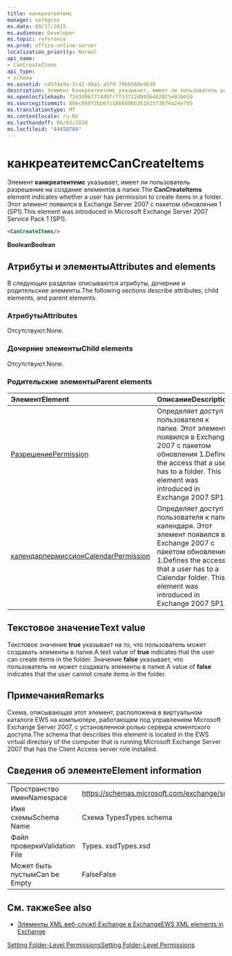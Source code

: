 ```yaml
---
title: канкреатеитемс
manager: sethgros
ms.date: 09/17/2015
ms.audience: Developer
ms.topic: reference
ms.prod: office-online-server
localization_priority: Normal
api_name:
- CanCreateItems
api_type:
- schema
ms.assetid: c4574e9a-3c42-40a1-a5f9-79b6560e9b30
description: Элемент Канкреатеитемс указывает, имеет ли пользователь разрешение на создание элементов в папке. Этот элемент появился в Exchange Server 2007 с пакетом обновления 1 (SP1).
ms.openlocfilehash: 73d3d967774d9fcff53722d0936462025e02b659
ms.sourcegitcommit: 88ec988f2bb67c1866d06b361615f3674a24e795
ms.translationtype: MT
ms.contentlocale: ru-RU
ms.lasthandoff: 06/03/2020
ms.locfileid: "44458784"
---
```

# <a name="cancreateitems"></a><span data-ttu-id="a88fe-104">канкреатеитемс</span><span class="sxs-lookup"><span data-stu-id="a88fe-104">CanCreateItems</span></span>

<span data-ttu-id="a88fe-105">Элемент **канкреатеитемс** указывает, имеет ли пользователь разрешение на создание элементов в папке.</span><span class="sxs-lookup"><span data-stu-id="a88fe-105">The **CanCreateItems** element indicates whether a user has permission to create items in a folder.</span></span> <span data-ttu-id="a88fe-106">Этот элемент появился в Exchange Server 2007 с пакетом обновления 1 (SP1).</span><span class="sxs-lookup"><span data-stu-id="a88fe-106">This element was introduced in Microsoft Exchange Server 2007 Service Pack 1 (SP1).</span></span> 
  
```xml
<CanCreateItems/>
```

 <span data-ttu-id="a88fe-107">**Boolean**</span><span class="sxs-lookup"><span data-stu-id="a88fe-107">**Boolean**</span></span>
## <a name="attributes-and-elements"></a><span data-ttu-id="a88fe-108">Атрибуты и элементы</span><span class="sxs-lookup"><span data-stu-id="a88fe-108">Attributes and elements</span></span>

<span data-ttu-id="a88fe-109">В следующих разделах описываются атрибуты, дочерние и родительские элементы.</span><span class="sxs-lookup"><span data-stu-id="a88fe-109">The following sections describe attributes, child elements, and parent elements.</span></span>
  
### <a name="attributes"></a><span data-ttu-id="a88fe-110">Атрибуты</span><span class="sxs-lookup"><span data-stu-id="a88fe-110">Attributes</span></span>

<span data-ttu-id="a88fe-111">Отсутствуют.</span><span class="sxs-lookup"><span data-stu-id="a88fe-111">None.</span></span>
  
### <a name="child-elements"></a><span data-ttu-id="a88fe-112">Дочерние элементы</span><span class="sxs-lookup"><span data-stu-id="a88fe-112">Child elements</span></span>

<span data-ttu-id="a88fe-113">Отсутствуют.</span><span class="sxs-lookup"><span data-stu-id="a88fe-113">None.</span></span>
  
### <a name="parent-elements"></a><span data-ttu-id="a88fe-114">Родительские элементы</span><span class="sxs-lookup"><span data-stu-id="a88fe-114">Parent elements</span></span>

|<span data-ttu-id="a88fe-115">**Элемент**</span><span class="sxs-lookup"><span data-stu-id="a88fe-115">**Element**</span></span>|<span data-ttu-id="a88fe-116">**Описание**</span><span class="sxs-lookup"><span data-stu-id="a88fe-116">**Description**</span></span>|
|:-----|:-----|
|[<span data-ttu-id="a88fe-117">Разрешение</span><span class="sxs-lookup"><span data-stu-id="a88fe-117">Permission</span></span>](permission.md) <br/> |<span data-ttu-id="a88fe-p103">Определяет доступ пользователя к папке. Этот элемент появился в Exchange 2007 с пакетом обновления 1.</span><span class="sxs-lookup"><span data-stu-id="a88fe-p103">Defines the access that a user has to a folder. This element was introduced in Exchange 2007 SP1.</span></span>  <br/> |
|[<span data-ttu-id="a88fe-120">календарпермиссион</span><span class="sxs-lookup"><span data-stu-id="a88fe-120">CalendarPermission</span></span>](calendarpermission.md) <br/> |<span data-ttu-id="a88fe-p104">Определяет доступ пользователя к папке календаря. Этот элемент появился в Exchange 2007 с пакетом обновления 1.</span><span class="sxs-lookup"><span data-stu-id="a88fe-p104">Defines the access that a user has to a Calendar folder. This element was introduced in Exchange 2007 SP1.</span></span>  <br/> |
   
## <a name="text-value"></a><span data-ttu-id="a88fe-123">Текстовое значение</span><span class="sxs-lookup"><span data-stu-id="a88fe-123">Text value</span></span>

<span data-ttu-id="a88fe-124">Текстовое значение **true** указывает на то, что пользователь может создавать элементы в папке.</span><span class="sxs-lookup"><span data-stu-id="a88fe-124">A text value of **true** indicates that the user can create items in the folder.</span></span> <span data-ttu-id="a88fe-125">Значение **false** указывает, что пользователь не может создавать элементы в папке.</span><span class="sxs-lookup"><span data-stu-id="a88fe-125">A value of **false** indicates that the user cannot create items in the folder.</span></span> 
  
## <a name="remarks"></a><span data-ttu-id="a88fe-126">Примечания</span><span class="sxs-lookup"><span data-stu-id="a88fe-126">Remarks</span></span>

<span data-ttu-id="a88fe-127">Схема, описывающая этот элемент, расположена в виртуальном каталоге EWS на компьютере, работающем под управлением Microsoft Exchange Server 2007, с установленной ролью сервера клиентского доступа.</span><span class="sxs-lookup"><span data-stu-id="a88fe-127">The schema that describes this element is located in the EWS virtual directory of the computer that is running Microsoft Exchange Server 2007 that has the Client Access server role installed.</span></span>
  
## <a name="element-information"></a><span data-ttu-id="a88fe-128">Сведения об элементе</span><span class="sxs-lookup"><span data-stu-id="a88fe-128">Element information</span></span>

|||
|:-----|:-----|
|<span data-ttu-id="a88fe-129">Пространство имен</span><span class="sxs-lookup"><span data-stu-id="a88fe-129">Namespace</span></span>  <br/> |https://schemas.microsoft.com/exchange/services/2006/types  <br/> |
|<span data-ttu-id="a88fe-130">Имя схемы</span><span class="sxs-lookup"><span data-stu-id="a88fe-130">Schema Name</span></span>  <br/> |<span data-ttu-id="a88fe-131">Схема Types</span><span class="sxs-lookup"><span data-stu-id="a88fe-131">Types schema</span></span>  <br/> |
|<span data-ttu-id="a88fe-132">Файл проверки</span><span class="sxs-lookup"><span data-stu-id="a88fe-132">Validation File</span></span>  <br/> |<span data-ttu-id="a88fe-133">Types. xsd</span><span class="sxs-lookup"><span data-stu-id="a88fe-133">Types.xsd</span></span>  <br/> |
|<span data-ttu-id="a88fe-134">Может быть пустым</span><span class="sxs-lookup"><span data-stu-id="a88fe-134">Can be Empty</span></span>  <br/> |<span data-ttu-id="a88fe-135">False</span><span class="sxs-lookup"><span data-stu-id="a88fe-135">False</span></span>  <br/> |
   
## <a name="see-also"></a><span data-ttu-id="a88fe-136">См. также</span><span class="sxs-lookup"><span data-stu-id="a88fe-136">See also</span></span>



- [<span data-ttu-id="a88fe-137">Элементы XML веб-служб Exchange в Exchange</span><span class="sxs-lookup"><span data-stu-id="a88fe-137">EWS XML elements in Exchange</span></span>](ews-xml-elements-in-exchange.md)


[<span data-ttu-id="a88fe-138">Setting Folder-Level Permissions</span><span class="sxs-lookup"><span data-stu-id="a88fe-138">Setting Folder-Level Permissions</span></span>](https://msdn.microsoft.com/library/c7530e86-5112-401c-b10a-9c054ae59f07%28Office.15%29.aspx)

